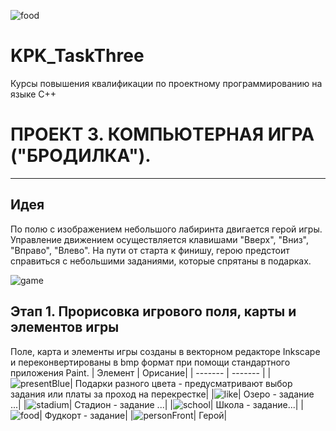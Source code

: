 ![food](https://user-images.githubusercontent.com/80356955/123540280-37979000-d74f-11eb-8999-8fd1feb374d4.png)
# KPK_TaskThree
Курсы повышения квалификации  по проектному программированию на языке С++

#  ПРОЕКТ 3.  КОМПЬЮТЕРНАЯ ИГРА ("БРОДИЛКА").
--------------------------------------------------------------------------
## Идея
По полю с изображением небольшого лабиринта двигается герой игры. Управление движением осуществляется клавишами "Вверх", "Вниз", "Вправо", "Влево". 
На пути от старта к финишу, герою предстоит справиться с небольшими заданиями, которые спрятаны в подарках.

![game](https://user-images.githubusercontent.com/80356955/123539471-fef5b780-d74a-11eb-84c2-22f81ba280c5.png)

## Этап 1. Прорисовка игрового поля, карты и элементов игры
Поле, карта и элементы игры созданы в векторном редакторе Inkscape и переконвертированы в bmp формат при помощи стандартного приложения Paint. 
| Элемент | Орисание|
| ------- | ------- |
|![presentBlue](https://user-images.githubusercontent.com/80356955/123540422-f358bf80-d74f-11eb-9147-7b05b3e7c181.png)| Подарки разного цвета - предусматривают выбор задания или платы за проход на перекрестке| 
|![like](https://user-images.githubusercontent.com/80356955/123540420-f2c02900-d74f-11eb-872f-728e20692fb2.png)| Озеро - задание ...|
|![stadium](https://user-images.githubusercontent.com/80356955/123540418-f2279280-d74f-11eb-9018-9d37c2cade70.png)| Стадион - задание ...|
|![school](https://user-images.githubusercontent.com/80356955/123540417-f18efc00-d74f-11eb-8f31-f309cdda61b9.png)| Школа - задание...|
|![food](https://user-images.githubusercontent.com/80356955/123540419-f2c02900-d74f-11eb-8195-0f772648c667.png)| Фудкорт - задание|
|![personFront](https://user-images.githubusercontent.com/80356955/123540421-f2c02900-d74f-11eb-8792-59a4f5f55198.png)| Герой|







